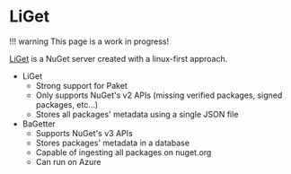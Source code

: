 # LiGet

!!! warning
    This page is a work in progress!

[LiGet](https://github.com/ai-traders/liget) is a NuGet server created with a linux-first approach.

* LiGet
    * Strong support for Paket
    * Only supports NuGet's v2 APIs (missing verified packages, signed packages, etc...)
    * Stores all packages' metadata using a single JSON file
* BaGetter
    * Supports NuGet's v3 APIs
    * Stores packages' metadata in a database
    * Capable of ingesting all packages on nuget.org
    * Can run on Azure